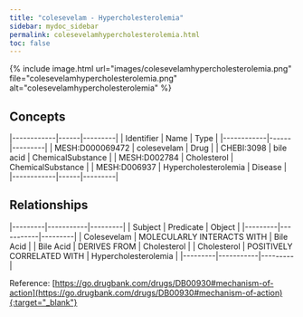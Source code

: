 ```yaml
---
title: "colesevelam - Hypercholesterolemia"
sidebar: mydoc_sidebar
permalink: colesevelamhypercholesterolemia.html
toc: false 
---
```


{% include image.html url="images/colesevelamhypercholesterolemia.png" file="colesevelamhypercholesterolemia.png" alt="colesevelamhypercholesterolemia" %}

## Concepts

|------------|------|---------|
| Identifier | Name | Type    |
|------------|------|---------|
| MESH:D000069472 | colesevelam | Drug |
| CHEBI:3098 | bile acid | ChemicalSubstance |
| MESH:D002784 | Cholesterol | ChemicalSubstance |
| MESH:D006937 | Hypercholesterolemia | Disease |
|------------|------|---------|

## Relationships

|---------|-----------|---------|
| Subject | Predicate | Object  |
|---------|-----------|---------|
| Colesevelam | MOLECULARLY INTERACTS WITH | Bile Acid |
| Bile Acid | DERIVES FROM | Cholesterol |
| Cholesterol | POSITIVELY CORRELATED WITH | Hypercholesterolemia |
|---------|-----------|---------|

Reference: [https://go.drugbank.com/drugs/DB00930#mechanism-of-action](https://go.drugbank.com/drugs/DB00930#mechanism-of-action){:target="_blank"}